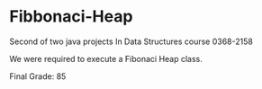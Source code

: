 # Fibbonaci-Heap
Second of two java projects In Data Structures course 0368-2158

We were required to execute a Fibonaci Heap class.

Final Grade: 85
